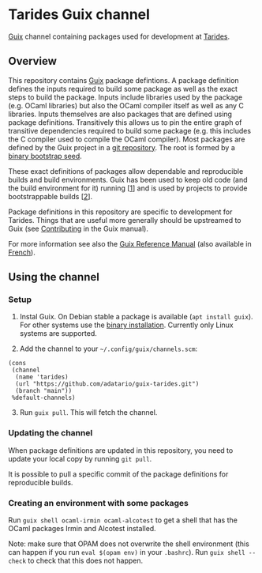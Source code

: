 # Tarides Guix channel

[Guix](https://guix.gnu.org/) channel containing packages used for development at [Tarides](https://tarides.com/).

## Overview

This repository contains [Guix](https://guix.gnu.org/) package defintions. A package definition defines the inputs required to build some package as well as the exact steps to build the package. Inputs include libraries used by the package (e.g. OCaml libraries) but also the OCaml compiler itself as well as any C libraries. Inputs themselves are also packages that are defined using package definitions. Transitively this allows us to pin the entire graph of transitive dependencies required to build some package (e.g. this includes the C compiler used to compile the OCaml compiler). Most packages are defined by the Guix project in a [git repository](https://git.savannah.gnu.org/cgit/guix.git). The root is formed by a [binary bootstrap seed](https://guix.gnu.org/manual/en/html_node/Bootstrapping.html).

These exact definitions of packages allow dependable and reproducible builds and build environments. Guix has been used to keep old code (and the build environment for it) running [[1](https://www.nature.com/articles/d41586-020-02462-7)] and is used by projects to provide bootstrappable builds [[2](https://github.com/bitcoin/bitcoin/tree/master/contrib/guix)].

Package definitions in this repository are specific to development for Tarides. Things that are useful more generally should be upstreamed to Guix (see [Contributing](https://guix.gnu.org/manual/en/html_node/Contributing.html#Contributing) in the Guix manual).

For more information see also the [Guix Reference Manual](https://guix.gnu.org/manual/en/html_node/index.html#SEC_Contents) (also available in [French](https://guix.gnu.org/manual/fr/html_node/)).

## Using the channel

### Setup

1. Instal Guix. On Debian stable a package is available (`apt install guix`). For other systems use the [binary installation](https://guix.gnu.org/manual/en/html_node/Binary-Installation.html). Currently only Linux systems are supported.

2. Add the channel to your `~/.config/guix/channels.scm`:

```
(cons
 (channel
  (name 'tarides)
  (url "https://github.com/adatario/guix-tarides.git")
  (branch "main"))
 %default-channels)
```

3. Run `guix pull`. This will fetch the channel.

### Updating the channel

When package definitions are updated in this repository, you need to update your local copy by running `git pull`.

It is possible to pull a specific commit of the package definitions for reproducible builds.

### Creating an environment with some packages

Run `guix shell ocaml-irmin ocaml-alcotest` to get a shell that has the OCaml packages Irmin and Alcotest installed.

Note: make sure that OPAM does not overwrite the shell environment (this can happen if you run `eval $(opam env)` in your `.bashrc`). Run `guix shell --check` to check that this does not happen.
